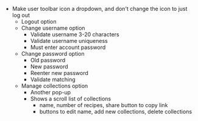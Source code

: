 - Make user toolbar icon a dropdown, and don't change the icon to just log out
  - Logout option
  - Change username option
    - Validate username 3-20 characters
    - Validate username uniqueness
    - Must enter account password
  - Change password option
    - Old password
    - New password
    - Reenter new password
    - Validate matching
  - Manage collections option
    - Another pop-up
    - Shows a scroll list of collections
      - name, number of recipes, share button to copy link
      - buttons to edit name, add new collections, delete collections